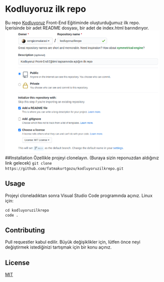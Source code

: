 # Kodluyoruz ilk repo

Bu repo [Kodluyoruz]() Front-End Eğitiminde oluşturduğumuz ilk repo. İçerisinde bir adet README dosyası, bir adet de index.html barındırıyor.
![Kodluyoruz](https://raw.githubusercontent.com/Kodluyoruz/taskforce/main/git/odev1/figures/github.png)
##Installation
Özellikle projeyi clonelayın. (Buraya sizin reponuzdan aldığınız link gelecek)
`git clone https://github.com/fatmakurtgozu/kodluyoruzilkrepo.git`
## Usage
Projeyi cloneladıktan sonra Visual Studio Code programında açınız.
Linux için:

```
cd kodluyoruzilkrepo
code .
```

## Contributing
Pull requestler kabul edilir. Büyük değişiklikler için, lütfen önce neyi değiştirmek istediğinizi tartışmak için bir konu açınız.
## License
[MIT]()
